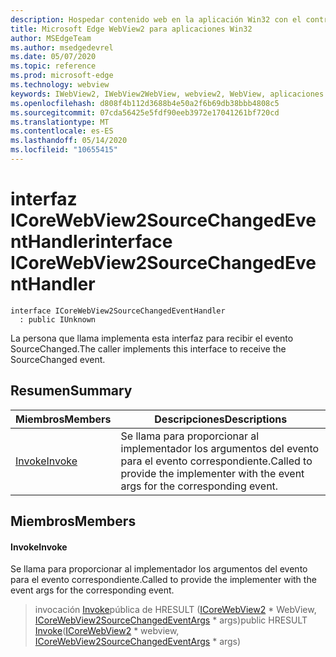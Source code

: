 ```yaml
---
description: Hospedar contenido web en la aplicación Win32 con el control Microsoft Edge WebView2
title: Microsoft Edge WebView2 para aplicaciones Win32
author: MSEdgeTeam
ms.author: msedgedevrel
ms.date: 05/07/2020
ms.topic: reference
ms.prod: microsoft-edge
ms.technology: webview
keywords: IWebView2, IWebView2WebView, webview2, WebView, aplicaciones Win32, Win32, Edge, ICoreWebView2, ICoreWebView2Controller, control de explorador, HTML Edge
ms.openlocfilehash: d808f4b112d3688b4e50a2f6b69db38bbb4808c5
ms.sourcegitcommit: 07cda56425e5fdf90eeb3972e17041261bf720cd
ms.translationtype: MT
ms.contentlocale: es-ES
ms.lasthandoff: 05/14/2020
ms.locfileid: "10655415"
---
```

# <span data-ttu-id="29c67-104">interfaz ICoreWebView2SourceChangedEventHandler</span><span class="sxs-lookup"><span data-stu-id="29c67-104">interface ICoreWebView2SourceChangedEventHandler</span></span> 

```
interface ICoreWebView2SourceChangedEventHandler
  : public IUnknown
```

<span data-ttu-id="29c67-105">La persona que llama implementa esta interfaz para recibir el evento SourceChanged.</span><span class="sxs-lookup"><span data-stu-id="29c67-105">The caller implements this interface to receive the SourceChanged event.</span></span>

## <span data-ttu-id="29c67-106">Resumen</span><span class="sxs-lookup"><span data-stu-id="29c67-106">Summary</span></span>

 <span data-ttu-id="29c67-107">Miembros</span><span class="sxs-lookup"><span data-stu-id="29c67-107">Members</span></span>                        | <span data-ttu-id="29c67-108">Descripciones</span><span class="sxs-lookup"><span data-stu-id="29c67-108">Descriptions</span></span>
--------------------------------|---------------------------------------------
[<span data-ttu-id="29c67-109">Invoke</span><span class="sxs-lookup"><span data-stu-id="29c67-109">Invoke</span></span>](#invoke) | <span data-ttu-id="29c67-110">Se llama para proporcionar al implementador los argumentos del evento para el evento correspondiente.</span><span class="sxs-lookup"><span data-stu-id="29c67-110">Called to provide the implementer with the event args for the corresponding event.</span></span>

## <span data-ttu-id="29c67-111">Miembros</span><span class="sxs-lookup"><span data-stu-id="29c67-111">Members</span></span>

#### <span data-ttu-id="29c67-112">Invoke</span><span class="sxs-lookup"><span data-stu-id="29c67-112">Invoke</span></span> 

<span data-ttu-id="29c67-113">Se llama para proporcionar al implementador los argumentos del evento para el evento correspondiente.</span><span class="sxs-lookup"><span data-stu-id="29c67-113">Called to provide the implementer with the event args for the corresponding event.</span></span>

> <span data-ttu-id="29c67-114">invocación [Invoke](#invoke)pública de HRESULT ([ICoreWebView2](icorewebview2.md) \* WebView, [ICoreWebView2SourceChangedEventArgs](icorewebview2sourcechangedeventargs.md) \* args)</span><span class="sxs-lookup"><span data-stu-id="29c67-114">public HRESULT [Invoke](#invoke)([ICoreWebView2](icorewebview2.md) \* webview, [ICoreWebView2SourceChangedEventArgs](icorewebview2sourcechangedeventargs.md) \* args)</span></span>


